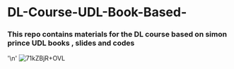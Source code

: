 # DL-Course-UDL-Book-Based-
### This repo contains materials for the DL course based on simon prince UDL books , slides and codes

'\n'
![71kZBjR+OVL](https://github.com/user-attachments/assets/8f926f9c-7b54-49dd-99b5-42ba9e25fe01)

